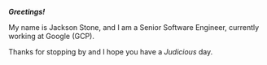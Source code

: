 ***Greetings!***

My name is Jackson Stone, and I am a Senior Software Engineer, currently working at Google (GCP).

Thanks for stopping by and I hope you have a _Judicious_ day.